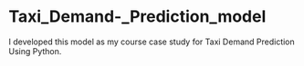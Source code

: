 # Taxi_Demand-_Prediction_model
I developed this model as my course case study  for Taxi Demand Prediction Using Python.
